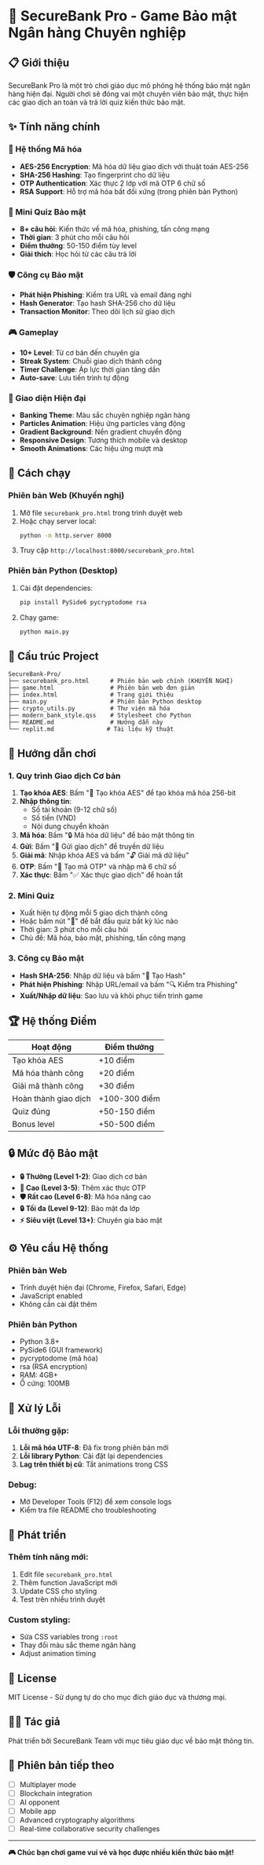 # 🏦 SecureBank Pro - Game Bảo mật Ngân hàng Chuyên nghiệp

## 📋 Giới thiệu

SecureBank Pro là một trò chơi giáo dục mô phỏng hệ thống bảo mật ngân hàng hiện đại. Người chơi sẽ đóng vai một chuyên viên bảo mật, thực hiện các giao dịch an toàn và trả lời quiz kiến thức bảo mật.

## ✨ Tính năng chính

### 🔐 Hệ thống Mã hóa
- **AES-256 Encryption**: Mã hóa dữ liệu giao dịch với thuật toán AES-256
- **SHA-256 Hashing**: Tạo fingerprint cho dữ liệu
- **OTP Authentication**: Xác thực 2 lớp với mã OTP 6 chữ số
- **RSA Support**: Hỗ trợ mã hóa bất đối xứng (trong phiên bản Python)

### 🧠 Mini Quiz Bảo mật
- **8+ câu hỏi**: Kiến thức về mã hóa, phishing, tấn công mạng
- **Thời gian**: 3 phút cho mỗi câu hỏi
- **Điểm thưởng**: 50-150 điểm tùy level
- **Giải thích**: Học hỏi từ các câu trả lời

### 🛡️ Công cụ Bảo mật
- **Phát hiện Phishing**: Kiểm tra URL và email đáng nghi
- **Hash Generator**: Tạo hash SHA-256 cho dữ liệu
- **Transaction Monitor**: Theo dõi lịch sử giao dịch

### 🎮 Gameplay
- **10+ Level**: Từ cơ bản đến chuyên gia
- **Streak System**: Chuỗi giao dịch thành công
- **Timer Challenge**: Áp lực thời gian tăng dần
- **Auto-save**: Lưu tiến trình tự động

### 🎨 Giao diện Hiện đại
- **Banking Theme**: Màu sắc chuyên nghiệp ngân hàng
- **Particles Animation**: Hiệu ứng particles vàng động
- **Gradient Background**: Nền gradient chuyển động
- **Responsive Design**: Tương thích mobile và desktop
- **Smooth Animations**: Các hiệu ứng mượt mà

## 🚀 Cách chạy

### Phiên bản Web (Khuyến nghị)
1. Mở file `securebank_pro.html` trong trình duyệt web
2. Hoặc chạy server local:
   ```bash
   python -m http.server 8000
   ```
3. Truy cập `http://localhost:8000/securebank_pro.html`

### Phiên bản Python (Desktop)
1. Cài đặt dependencies:
   ```bash
   pip install PySide6 pycryptodome rsa
   ```
2. Chạy game:
   ```bash
   python main.py
   ```

## 📁 Cấu trúc Project

```
SecureBank-Pro/
├── securebank_pro.html      # Phiên bản web chính (KHUYẾN NGHỊ)
├── game.html                # Phiên bản web đơn giản
├── index.html               # Trang giới thiệu
├── main.py                  # Phiên bản Python desktop
├── crypto_utils.py          # Thư viện mã hóa
├── modern_bank_style.qss    # Stylesheet cho Python
├── README.md                # Hướng dẫn này
└── replit.md               # Tài liệu kỹ thuật
```

## 🎯 Hướng dẫn chơi

### 1. Quy trình Giao dịch Cơ bản
1. **Tạo khóa AES**: Bấm "🔑 Tạo khóa AES" để tạo khóa mã hóa 256-bit
2. **Nhập thông tin**: 
   - Số tài khoản (9-12 chữ số)
   - Số tiền (VND)
   - Nội dung chuyển khoản
3. **Mã hóa**: Bấm "🔒 Mã hóa dữ liệu" để bảo mật thông tin
4. **Gửi**: Bấm "📨 Gửi giao dịch" để truyền dữ liệu
5. **Giải mã**: Nhập khóa AES và bấm "🔓 Giải mã dữ liệu"
6. **OTP**: Bấm "📱 Tạo mã OTP" và nhập mã 6 chữ số
7. **Xác thực**: Bấm "✅ Xác thực giao dịch" để hoàn tất

### 2. Mini Quiz
- Xuất hiện tự động mỗi 5 giao dịch thành công
- Hoặc bấm nút "🧠" để bắt đầu quiz bất kỳ lúc nào
- Thời gian: 3 phút cho mỗi câu hỏi
- Chủ đề: Mã hóa, bảo mật, phishing, tấn công mạng

### 3. Công cụ Bảo mật
- **Hash SHA-256**: Nhập dữ liệu và bấm "🔨 Tạo Hash"
- **Phát hiện Phishing**: Nhập URL/email và bấm "🔍 Kiểm tra Phishing"
- **Xuất/Nhập dữ liệu**: Sao lưu và khôi phục tiến trình game

## 🏆 Hệ thống Điểm

| Hoạt động | Điểm thưởng |
|-----------|-------------|
| Tạo khóa AES | +10 điểm |
| Mã hóa thành công | +20 điểm |
| Giải mã thành công | +30 điểm |
| Hoàn thành giao dịch | +100-300 điểm |
| Quiz đúng | +50-150 điểm |
| Bonus level | +50-500 điểm |

## 🔒 Mức độ Bảo mật

- **🔒 Thường (Level 1-2)**: Giao dịch cơ bản
- **🔐 Cao (Level 3-5)**: Thêm xác thực OTP
- **🛡️ Rất cao (Level 6-8)**: Mã hóa nâng cao
- **🔒 Tối đa (Level 9-12)**: Bảo mật đa lớp
- **⚡ Siêu việt (Level 13+)**: Chuyên gia bảo mật

## ⚙️ Yêu cầu Hệ thống

### Phiên bản Web
- Trình duyệt hiện đại (Chrome, Firefox, Safari, Edge)
- JavaScript enabled
- Không cần cài đặt thêm

### Phiên bản Python
- Python 3.8+ 
- PySide6 (GUI framework)
- pycryptodome (mã hóa)
- rsa (RSA encryption)
- RAM: 4GB+
- Ổ cứng: 100MB

## 🐛 Xử lý Lỗi

### Lỗi thường gặp:
1. **Lỗi mã hóa UTF-8**: Đã fix trong phiên bản mới
2. **Lỗi library Python**: Cài đặt lại dependencies
3. **Lag trên thiết bị cũ**: Tắt animations trong CSS

### Debug:
- Mở Developer Tools (F12) để xem console logs
- Kiểm tra file README cho troubleshooting

## 🔧 Phát triển

### Thêm tính năng mới:
1. Edit file `securebank_pro.html`
2. Thêm function JavaScript mới
3. Update CSS cho styling
4. Test trên nhiều trình duyệt

### Custom styling:
- Sửa CSS variables trong `:root`
- Thay đổi màu sắc theme ngân hàng
- Adjust animation timing

## 📜 License

MIT License - Sử dụng tự do cho mục đích giáo dục và thương mại.

## 👨‍💻 Tác giả

Phát triển bởi SecureBank Team với mục tiêu giáo dục về bảo mật thông tin.

## 🚀 Phiên bản tiếp theo

- [ ] Multiplayer mode
- [ ] Blockchain integration  
- [ ] AI opponent
- [ ] Mobile app
- [ ] Advanced cryptography algorithms
- [ ] Real-time collaborative security challenges

---

**🎮 Chúc bạn chơi game vui vẻ và học được nhiều kiến thức bảo mật!**